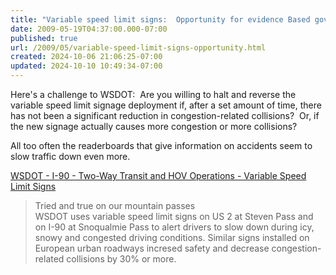 ```yaml
---
title: "Variable speed limit signs:  Opportunity for evidence Based government?"
date: 2009-05-19T04:37:00.000-07:00
published: true
url: /2009/05/variable-speed-limit-signs-opportunity.html
created: 2024-10-06 21:06:25-07:00
updated: 2024-10-10 10:49:34-07:00
---
```


Here's a challenge to WSDOT:  Are you willing to halt and reverse the variable speed limit signage deployment if, after a set amount of time, there has not been a significant reduction in congestion-related collisions?  Or, if the new signage actually causes more congestion or more collisions?  
  
All too often the readerboards that give information on accidents seem to slow traffic down even more.  
  
[WSDOT - I-90 - Two-Way Transit and HOV Operations - Variable Speed Limit Signs](http://www.wsdot.wa.gov/Projects/I90/TwoWayTransit/vsl.htm)  

> Tried and true on our mountain passes  
> WSDOT uses variable speed limit signs on US 2 at Steven Pass and on I-90 at Snoqualmie Pass to alert drivers to slow down during icy, snowy and congested driving conditions. Similar signs installed on European urban roadways incresed safety and decrease congestion-related collisions by 30% or more.

  
  

<!-- ![](http://img.zemanta.com/pixy.gif?x-id=c7b0b9ce-aa65-8b19-af53-cf2caaeba6fa) -->